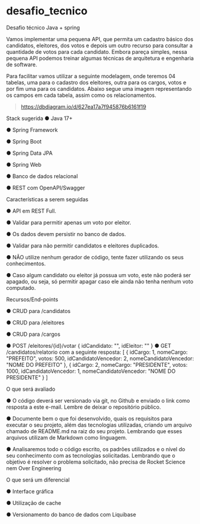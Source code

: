 # desafio_tecnico
Desafio técnico Java + spring

Vamos implementar uma pequena API, que permita um cadastro básico
dos candidatos, eleitores, dos votos e depois um outro recurso para consultar a
quantidade de votos para cada candidato. Embora pareça simples, nessa pequena
API podemos treinar algumas técnicas de arquitetura e engenharia de software.

Para facilitar vamos utilizar a seguinte modelagem, onde teremos 04
tabelas, uma para o cadastro dos eleitores, outra para os cargos, votos e por fim
uma para os candidatos. Abaixo segue uma imagem representando os campos em
cada tabela, assim como os relacionamentos.

> https://dbdiagram.io/d/627ea17a7f945876b6161f19

Stack sugerida
● Java 17+

● Spring Framework

● Spring Boot

● Spring Data JPA

● Spring Web

● Banco de dados relacional

● REST com OpenAPI/Swagger


Características a serem seguidas

● API em REST Full.

● Validar para permitir apenas um voto por eleitor.

● Os dados devem persistir no banco de dados.

● Validar para não permitir candidatos e eleitores duplicados.

● NÃO utilize nenhum gerador de código, tente fazer utilizando os seus
conhecimentos.

● Caso algum candidato ou eleitor já possua um voto, este não poderá
ser apagado, ou seja, só permitir apagar caso ele ainda não tenha
nenhum voto computado.


Recursos/End-points

● CRUD para /candidatos

● CRUD para /eleitores

● CRUD para /cargos

● POST /eleitores/{id}/votar
{
idCandidato: "",
idEleitor: ""
}
● GET /candidatos/relatorio com a seguinte resposta:
[
{
idCargo: 1,
nomeCargo: "PREFEITO",
votos: 500,
idCandidatoVencedor: 2,
nomeCandidatoVencedor: "NOME DO PREFEITO"
},
{
idCargo: 2,
nomeCargo: "PRESIDENTE",
votos: 1000,
idCandidatoVencedor: 1,
nomeCandidatoVencedor: "NOME DO PRESIDENTE"
}
]


O que será avaliado

● O código deverá ser versionado via git, no Github e enviado o link como
resposta a este e-mail. Lembre de deixar o repositório público.

● Documente bem o que foi desenvolvido, quais os requisitos para executar o
seu projeto, além das tecnologias utilizadas, criando um arquivo chamado
de README.md na raiz do seu projeto. Lembrando que esses arquivos
utilizam de Markdown como linguagem.

● Analisaremos todo o código escrito, os padrões utilizados e o nível do seu
conhecimento com as tecnologias solicitadas. Lembrando que o objetivo é
resolver o problema solicitado, não precisa de Rocket Science nem Over
Engineering


O que será um diferencial

● Interface gráfica

● Utilização de cache

● Versionamento do banco de dados com Liquibase

